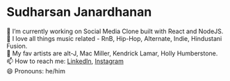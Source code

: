
# Sudharsan Janardhanan


🔭 I’m currently working on Social Media Clone built with React and NodeJS.
<br />
💬 I love all things music related - RnB, Hip-Hop, Alternate, Indie, Hindustani Fusion.
<br />
🌱 My fav artists are alt-J, Mac Miller, Kendrick Lamar, Holly Humberstone.
<br />
📫 How to reach me: [LinkedIn](https://www.linkedin.com/in/sudharsan-jana-941529143/), [Instagram](https://www.instagram.com/sudz286/)
<br />
😄 Pronouns: he/him
<br />


